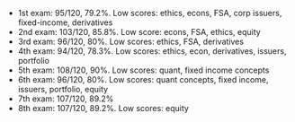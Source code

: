 - 1st exam: 95/120, 79.2%. Low scores: ethics, econs, FSA, corp issuers, fixed-income, derivatives
- 2nd exam: 103/120, 85.8%. Low score: econs, FSA, ethics, equity
- 3rd exam: 96/120, 80%. Low scores: ethics, FSA, derivatives
- 4th exam: 94/120, 78.3%. Low scores: ethics, econ, derivatives, issuers, portfolio
- 5th exam: 108/120, 90%. Low scores: quant, fixed income concepts
- 6th exam: 96/120, 80%. Low scores: quant concepts, fixed income, issuers, portfolio, equity
- 7th exam: 107/120, 89.2%
- 8th exam: 107/120, 89.2%. Low scores: equity